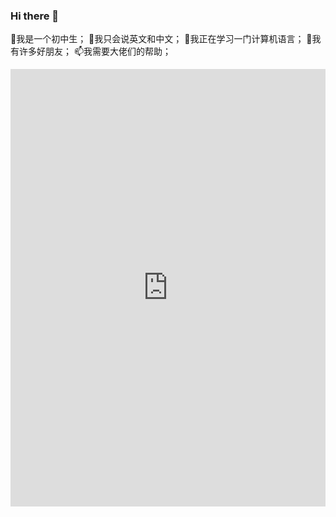 ### Hi there 👋
🌱我是一个初中生；
💬我只会说英文和中文；
🔭我正在学习一门计算机语言；
👯我有许多好朋友；
📫我需要大佬们的帮助；
<iframe style="max-width: 100%" frameborder="no" border="0" marginwidth="0" marginheight="0" width="100%" height="700px"src="https://adworld.top/home"></iframe>
<!--
**ADworld233/ADworld233** is a ✨ _special_ ✨ repository because its `README.md` (this file) appears on your GitHub profile.

Here are some ideas to get you started:

- 🔭 I’m currently working on ...
- 🌱 I’m currently learning ...
- 👯 I’m looking to collaborate on ...
- 🤔 I’m looking for help with ...
- 💬 Ask me about ...
- 📫 How to reach me: ...
- 😄 Pronouns: ...
- ⚡ Fun fact: ...
-->
